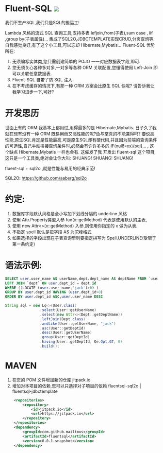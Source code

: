 # Fluent-SQL [![](https://jitpack.io/v/mailtous/fluentsql.svg)](https://jitpack.io/#mailtous/fluentsql)
我们不生产SQL,我们只是SQL的搬运工!

Lambda 风格的流式 SQL 查询工具,支持多表 lefjoin,from(子表),sum case , iif ,group by(子表属性)...
集成了SQL2O,JDBCTEMPLATE实现CRUD,分页查询等. 自我感觉良好,有了这个小工具,可以忘却 Hibernate,Mybatis...
Fluent-SQL 优势所在:
1. 无须编写实体类,您只需创建简单的 POJO 一一对应数据表字段,即可.
2. 您无须关心各种多对多,一对多等各种 ORM 关联配置,您懂得使用 Left-Join 即可以关联任意数据表.
3. Fluent-SQL 自带了防 SQL 注入.
4. 在不考虑缓存的情况下,有那一种 ORM 方案会比原生 SQL 快呢? 请告诉我让我学习进步一下,可好?

# 开发思历
世面上有的 ORM 我基本上都用过,用得最多的是 Hibernate,Mybatis. 
日子久了我就在想有没有一种 ORM 既易用而又高性能的呢?鱼与掌真的不能兼得吗? 要说高性能,原生SQL肯定是性能最高,可是原生SQL却有硬代码,并且因为前端的查询条件的可选性,自己手动拼接查询条件时,必然会有许许多多的 IF(null!=xx){sql}... , 这个缺点 Hibernate,Mybatis 一样也会有.
这催发了我 开发出 fluent-sql 这个项目, 这只是一个工具类,绝对会让你大叫: SHUANG! SHUANG! SHUANG!

fluent-sql + sql2o ,就是性能与易用的经典示范!

SQL2O: https://github.com/aaberg/sql2o

# 约定: 
1. 数据库字段默认风格是全小写加下划线分隔的 underline 风格
2. 使用 Attr.Property类型入参 fun(x::getMethod) 代表是使用默认的主表,
3. 使用 new Attr<>(x::getMethod) 入参,则使用你指定的 x 做为从表.
4. 不指定 spell 默认是把字段 AS 为驼峰格式
5. 如果选择的字段出现在子表查询里则要指定拼写为 Spell.UNDERLINE(受限于第一条约定)

# 语法示例:
```sql
SELECT user.user_name AS userName,dept.dept_name AS deptName FROM `user` AS user  
LEFT JOIN `dept` ON user.dept_id = dept.id 
WHERE ((LOCATE (user.user_name,'jack')>0) ) 
GROUP BY user.dept_id HAVING (user.dept_id>0) 
ORDER BY user.dept_id ASC,user.user_name DESC

```
```java
String sql = new Lq<>(User.class)
                .select(User::getUserName)
                .select(new Attr<>(Dept::getDeptName))
                .leftJoin(Dept.class)
                .andLike(User::getUserName, "jack")
                .asc(User::getDeptId)
                .desc(User::getUserName)
                .group(User::getDeptId)
                .having(User::getDeptId, Qe.Opt.GT, 0)
                .build();
```
# MAVEN 
1. 在您的 POM 文件增加新的仓库 jitpack.io
2. 增加对本项目的依赖,您可以只选择对子项目的依赖 fluentsql-sql2o | fluentsql-jdbctemplate
```xml
	<repositories>
		<repository>
		    <id>jitpack.io</id>
		    <url>https://jitpack.io</url>
		</repository>
	</repositories>
	<dependency>
	    <groupId>com.github.mailtous</groupId>
	    <artifactId>fluentsql</artifactId>
	    <version>0.0.1-snapshot</version>
	</dependency>
```
